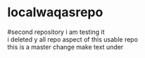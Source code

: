 # localwaqasrepo
#second repository i am testing it
<br>
 i deleted y all repo aspect of this usable repo
 <br> 
 this is a master change make text under
 